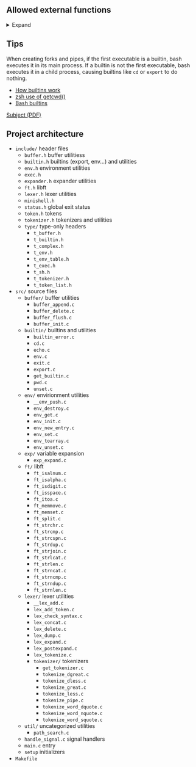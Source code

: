 ## Allowed external functions

<details>
<summary>Expand</summary>

- [readline](https://tiswww.case.edu/php/chet/readline/readline.html#SEC24)
- [rl_clear_history](https://tiswww.case.edu/php/chet/readline/history.html#SEC11)
- [rl_on_new_line](https://tiswww.case.edu/php/chet/readline/readline.html#SEC35)
- [rl_replace_line](https://tiswww.case.edu/php/chet/readline/readline.html#SEC39)
- [rl_redisplay](https://tiswww.case.edu/php/chet/readline/readline.html#SEC35)
- [add_history](https://tiswww.case.edu/php/chet/readline/history.html#SEC11)
- [printf](https://man7.org/linux/man-pages/man3/printf.3.html)
- [malloc](https://man7.org/linux/man-pages/man3/malloc.3.html)
- [free](https://man7.org/linux/man-pages/man3/free.3.html)
- [write](https://man7.org/linux/man-pages/man2/write.2.html)
- [access](https://man7.org/linux/man-pages/man2/access.2.html)
- [open](https://man7.org/linux/man-pages/man2/open.2.html)
- [read](https://man7.org/linux/man-pages/man2/read.2.html)
- [close](https://man7.org/linux/man-pages/man2/close.2.html)
- [fork](https://man7.org/linux/man-pages/man2/fork.2.html)
- [wait](https://man7.org/linux/man-pages/man2/wait.2.html)
- [waitpid](https://man7.org/linux/man-pages/man2/waitpid.2.html)
- [wait3](https://man7.org/linux/man-pages/man2/wait3.2.html)
- [wait4](https://man7.org/linux/man-pages/man2/wait4.2.html)
- [signal](https://man7.org/linux/man-pages/man2/signal.2.html)
- [sigaction](https://man7.org/linux/man-pages/man2/sigaction.2.html)
- [kill](https://man7.org/linux/man-pages/man2/kill.2.html)
- [exit](https://man7.org/linux/man-pages/man2/exit.2.html)
- [getcwd](https://man7.org/linux/man-pages/man2/getcwd.2.html)
- [chdir](https://man7.org/linux/man-pages/man2/chdir.2.html)
- [stat](https://man7.org/linux/man-pages/man2/stat.2.html)
- [lstat](https://man7.org/linux/man-pages/man2/lstat.2.html)
- [fstat](https://man7.org/linux/man-pages/man2/fstat.2.html)
- [unlink](https://man7.org/linux/man-pages/man2/unlink.2.html)
- [execve](https://man7.org/linux/man-pages/man2/execve.2.html)
- [dup](https://man7.org/linux/man-pages/man2/dup.2.html)
- [dup2](https://man7.org/linux/man-pages/man2/dup2.2.html)
- [pipe](https://man7.org/linux/man-pages/man2/pipe.2.html)
- [opendir](https://man7.org/linux/man-pages/man3/opendir.3.html)
- [readdir](https://man7.org/linux/man-pages/man2/readdir.2.html)
- [closedir](https://man7.org/linux/man-pages/man3/closedir.3.html)
- [strerror](https://man7.org/linux/man-pages/man3/strerror.3.html)
- [perror](https://man7.org/linux/man-pages/man3/perror.3.html)
- [isatty](https://man7.org/linux/man-pages/man3/isatty.3.html)
- [ttyname](https://man7.org/linux/man-pages/man3/ttyname.3.html)
- [ttyslot](https://man7.org/linux/man-pages/man3/ttyslot.3.html)
- [ioctl](https://man7.org/linux/man-pages/man2/ioctl.2.html)
- [getenv](https://man7.org/linux/man-pages/man3/getenv.3.html)
- [tcsetattr](https://man7.org/linux/man-pages/man3/tcsetattr.3.html)
- [tcgetattr](https://man7.org/linux/man-pages/man3/tcgetattr.3.html)
- [tgetent](https://man7.org/linux/man-pages/man3/curs_termcap.3x.html)
- [tgetflag](https://man7.org/linux/man-pages/man3/curs_termcap.3x.html)
- [tgetnum](https://man7.org/linux/man-pages/man3/curs_termcap.3x.html)
- [tgetstr](https://man7.org/linux/man-pages/man3/curs_termcap.3x.html)
- [tgoto](https://man7.org/linux/man-pages/man3/curs_termcap.3x.html)
- [tputs](https://man7.org/linux/man-pages/man3/curs_termcap.3x.html)
</details>

## Tips

When creating forks and pipes, if the first executable is a builtin, bash executes it in its main process.
If a builtin is not the first executable, bash executes it in a child process, causing builtins like `cd` or `export` to do nothing.

- [How builtins work](https://unix.stackexchange.com/a/266824)
- [zsh use of getcwd()](https://github.com/zsh-users/zsh/blob/00d20ed15e18f5af682f0daec140d6b8383c479a/Src/compat.c#L532)
- [Bash builtins](https://www.gnu.org/software/bash/manual/html_node/Bash-Builtins.html)

[Subject (PDF)](https://cdn.intra.42.fr/pdf/pdf/39166/en.subject.pdf)

## Project architecture

- `include/` header files
	- `buffer.h` buffer utilitiess
	- `builtin.h` builtins (export, env...) and utilities
	- `env.h` environment utilities
	- `exec.h`
	- `expander.h` expander utilities
	- `ft.h` libft
	- `lexer.h` lexer utilities
	- `minishell.h`
	- `status.h` global exit status
	- `token.h` tokens
	- `tokenizer.h` tokenizers and utilities
	- `type/` type-only headers
		- `t_buffer.h`
		- `t_builtin.h`
		- `t_complex.h`
		- `t_env.h`
		- `t_env_table.h`
		- `t_exec.h`
		- `t_sh.h`
		- `t_tokenizer.h`
		- `t_token_list.h`
- `src/` source files
	- `buffer/` buffer utilities
		- `buffer_append.c`
		- `buffer_delete.c`
		- `buffer_flush.c`
		- `buffer_init.c`
	- `builtin/` builtins and utilities
		- `builtin_error.c`
		- `cd.c`
		- `echo.c`
		- `env.c`
		- `exit.c`
		- `export.c`
		- `get_builtin.c`
		- `pwd.c`
		- `unset.c`
	- `env/` envirionment utilities
		- `__env_push.c`
		- `env_destroy.c`
		- `env_get.c`
		- `env_init.c`
		- `env_new_entry.c`
		- `env_set.c`
		- `env_toarray.c`
		- `env_unset.c`
	- `exp/` variable expansion
		- `exp_expand.c`
	- `ft/` libft
		- `ft_isalnum.c`
		- `ft_isalpha.c`
		- `ft_isdigit.c`
		- `ft_isspace.c`
		- `ft_itoa.c`
		- `ft_memmove.c`
		- `ft_memset.c`
		- `ft_split.c`
		- `ft_strchr.c`
		- `ft_strcmp.c`
		- `ft_strcspn.c`
		- `ft_strdup.c`
		- `ft_strjoin.c`
		- `ft_strlcat.c`
		- `ft_strlen.c`
		- `ft_strncat.c`
		- `ft_strncmp.c`
		- `ft_strndup.c`
		- `ft_strnlen.c`
	- `lexer/` lexer utilities
		- `__lex_add.c`
		- `lex_add_token.c`
		- `lex_check_syntax.c`
		- `lex_concat.c`
		- `lex_delete.c`
		- `lex_dump.c`
		- `lex_expand.c`
		- `lex_postexpand.c`
		- `lex_tokenize.c`
		- `tokenizer/` tokenizers
			- `get_tokenizer.c`
			- `tokenize_dgreat.c`
			- `tokenize_dless.c`
			- `tokenize_great.c`
			- `tokenize_less.c`
			- `tokenize_pipe.c`
			- `tokenize_word_dquote.c`
			- `tokenize_word_nquote.c`
			- `tokenize_word_squote.c`
	- `util/` uncategorized utilities
		- `path_search.c`
	- `handle_signal.c` signal handlers
	- `main.c` entry
	- `setup` initializers
- `Makefile`
